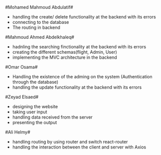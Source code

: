 #Mohamed Mahmoud Abdulatif# 
- handling the create/ delete functionality at the backend with its errors
- connecting to the database 
- The routing in backend


#Mahmoud Ahmed Abdelkhaleq#
- hadnling the searching finctionality at the backend with its errors
- creating the different schemas(flight, Admin, User)
- implementing the MVC architecture in the backend

#Omar Osama#
- Handling the existence of the adming on the system (Authentication through the database) 
- handling the update functionality at the backend with its errors

#Zeyad Elsaed# 
- designing the website
- taking user input 
- handling data received from the server
- presenting the output

#Ali Helmy#
- handling routing by using router and switch react-router
- handling the interaction between the client and server with Axios 

